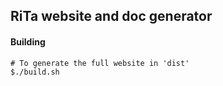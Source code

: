 ## RiTa website and doc generator

#### Building

```
# To generate the full website in 'dist'
$./build.sh
```
